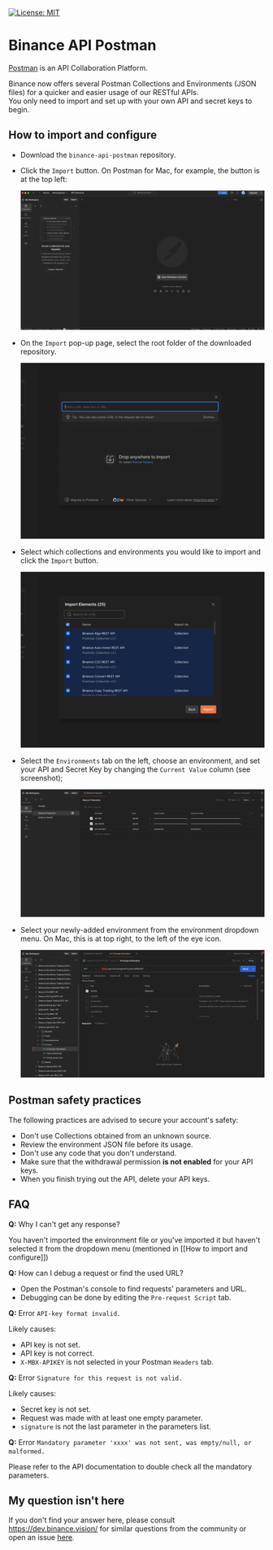 [![License: MIT](https://img.shields.io/badge/License-MIT-yellow.svg)](https://opensource.org/licenses/MIT)

# Binance API Postman

[Postman](https://getpostman.com) is an API Collaboration Platform.

Binance now offers several Postman Collections and Environments (JSON files) for a quicker and easier usage of our RESTful APIs.<br/>
You only need to import and set up with your own API and secret keys to begin.

## How to import and configure

- Download the `binance-api-postman` repository.

- Click the `Import` button. On Postman for Mac, for example, the button is at the top left:
    <p align="center"><img src="assets/1.png" alt="Screenshot of Postman for Mac, with 'Import' button pointed out at top left."/></p>

- On the `Import` pop-up page, select the root folder of the downloaded repository.
   <p align="center"><img src="assets/2.png" alt="Screenshot of of Postman for Mac, showing the Import screen."/></p>

- Select which collections and environments you would like to import and click the `Import` button.
   <p align="center"><img src="assets/3.png" alt="Screenshot of of Postman for Mac, showing the Import screen after selecting the folder."/></p>

- Select the `Environments` tab on the left, choose an environment, and set your API and Secret Key by changing the `Current Value` column (see screenshot);
    <p align="center"><img src="assets/4.png" alt="Screenshot of Postman for Mac, showing where the user should fill in their API and secret keys."/></p>

- Select your newly-added environment from the environment dropdown menu. On Mac, this is at top right, to the left of the eye icon.
    <p align="center"><img src="assets/5.png" alt="Screenshot of Postman for Mac, showing how imported environments can be selected from a dropdown ."/></p>

## Postman safety practices

The following practices are advised to secure your account's safety:

- Don't use Collections obtained from an unknown source.
- Review the environment JSON file before its usage.
- Don't use any code that you don't understand.
- Make sure that the withdrawal permission **is not enabled** for your API keys.
- When you finish trying out the API, delete your API keys.

## FAQ

**Q:** Why I can't get any response?

You haven't imported the environment file or you've imported it but haven't selected it from the dropdown menu (mentioned in [[How to import and configure]])

**Q:** How can I debug a request or find the used URL?

- Open the Postman's console to find requests' parameters and URL.
- Debugging can be done by editing the `Pre-request Script` tab.

**Q:** Error `API-key format invalid.`

Likely causes:

- API key is not set.
- API key is not correct.
- `X-MBX-APIKEY` is not selected in your Postman `Headers` tab.

**Q:** Error `Signature for this request is not valid.`

Likely causes:

- Secret key is not set.
- Request was made with at least one empty parameter.
- `signature` is not the last parameter in the parameters list.

**Q:** Error `Mandatory parameter 'xxxx' was not sent, was empty/null, or malformed.`

Please refer to the API documentation to double check all the mandatory parameters.

## My question isn't here

If you don't find your answer here, please consult <https://dev.binance.vision/> for similar questions from the community or
open an issue [here](https://github.com/binance/binance-api-postman/issues).
